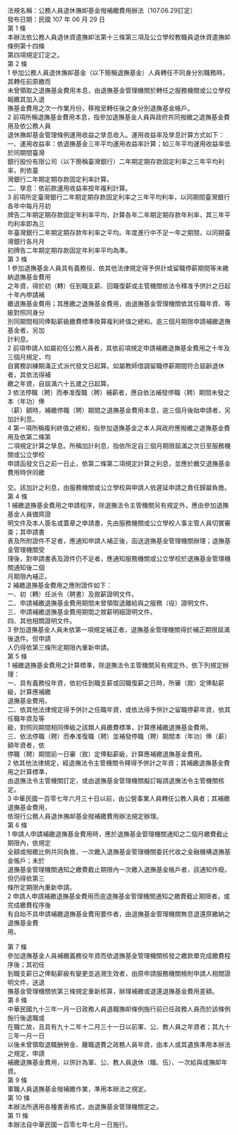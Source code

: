 法規名稱：公務人員退休撫卹基金撥補繳費用辦法（107.06.29訂定）  
發布日期：民國 107 年 06 月 29 日  
第 1 條  
本辦法依公務人員退休資遣撫卹法第十三條第三項及公立學校教職員退休資遣撫卹條例第十四條  
第四項規定訂定之。  
第 2 條  
1 參加公務人員退休撫卹基金（以下簡稱退撫基金）人員轉任不同身分別職務時，其轉任前原繳而  
未曾領取之退撫基金費用本息，由退撫基金管理機關於轉任之服務機關或公立學校報繳其加入退  
撫基金費用之次一作業月份，移撥至轉任後之身分別退撫基金帳戶。  
2 前項所稱退撫基金費用本息，指參加退撫基金人員與政府共同撥繳之退撫基金費用及依公務人員  
退休撫卹基金管理條例運用收益之孳息收入。運用收益率及孳息計算方式如下：  
一、運用收益率：依退撫基金三年平均運用收益率計算；如三年平均運用收益率低於同期間臺灣  
銀行股份有限公司（以下簡稱臺灣銀行）二年期定期存款固定利率之三年平均利率，則依臺  
灣銀行二年期定期存款固定利率計算。  
二、孳息：依前款運用收益率按年複利計算。  
3 前項所定臺灣銀行二年期定期存款固定利率之三年平均利率，以同期間臺灣銀行各年中每月月初  
牌告二年期定期存款固定年利率平均，計算各年二年期定期存款年利率，其三年平均利率即為三  
年臺灣銀行二年期定期存款年利率之平均。年度進行中不足一年之期間，以同期臺灣銀行各月月  
初牌告二年期定期存款固定年利率平均為準。  
第 3 條  
1 參加退撫基金人員具有義務役、依其他法律規定得予併計或留職停薪期間等未繳納退撫基金費用  
之年資，得於初（轉）任到職支薪、回職復薪或主管機關依法令釋准予併計之日起十年內申請補  
繳退撫基金費用；其應繳之退撫基金費用，由退撫基金管理機關依其任職年資、等級對照同身分  
別同期間相同俸點薪級繳費標準換算複利終值之總和。逾三個月期限申請補繳退撫基金者，另加  
計利息。  
2 前項申請人如屬初任公務人員者，其依前項規定申請補繳退撫基金費用之十年及三個月規定，均  
自實務訓練期滿正式派代發文日起算。如屬教師借調留職停薪期間符合屆齡退休者，其依法得補  
繳之年資，自屆滿六十五歲之日起算。  
3 依法停職（聘）而奉准復職（聘）補薪者，應自依法補發停職（聘）期間未發之本（年功）俸  
（薪）額時，補繳停職（聘）期間之退撫基金費用本息，逾三個月後始申請者，另加計利息。  
4 第一項所稱複利終值之總和，指參加退撫基金之本人與政府應撥繳之退撫基金費用及依第二條第  
二項規定計算之孳息。所稱加計利息，指依所定自三個月期限屆滿之次日至服務機關或公立學校  
申請函發文日之前一日止，依第二條第二項規定計算之利息，並應於繳交退撫基金費用時併同繳  


交。該加計之利息，由服務機關或公立學校與申請人依遲延申請之責任歸屬負擔。  
第 4 條  
1 補繳退撫基金費用之申請程序，除退撫法令主管機關另有規定外，應由參加退撫基金人員備齊證  
明文件及本人簽名或蓋章之申請書，先由服務機關或公立學校人事主管人員切實審查；其申請書  
表及所附證件不足者，應通知申請人補正後，函送退撫基金管理機關辦理；退撫基金管理機關受  
理後，對申請書表及證件仍不足者，應通知服務機關或公立學校於退撫基金管理機關通知後二個  
月期限內補正。  
2 補繳退撫基金費用之應附證件如下：  
一、初（轉）任派令（聘書）及敘薪證明文件。  
二、申請補繳退撫基金費用期間未曾領取退離給與之服務（役）證明文件。  
三、申請補繳退撫基金費用期間之敘薪明細證明文件。  
四、其他相關證明文件。  
3 參加退撫基金人員未依第一項規定補正者，退撫基金管理機關得於補正期限屆滿後退件。但申請  
人仍得依第三條所定期限內重新申請。  
第 5 條  
1 補繳退撫基金費用之計算標準，除退撫法令主管機關另有規定外，依下列規定辦理：  
一、具有義務役年資，依初任到職支薪或回職復薪之日時，所審（敘）定俸點薪級，計算應補繳  
退撫基金費用。  
二、依其他法律規定得予併計之任職年資，或依法得予併計之留職停薪年資，依其任職年資及等  
級，對照同期間相同俸級之該類人員繳費標準，計算應補繳退撫基金費用。  
三、依法停職（聘）而奉准復職（聘）並補發停職（聘）期間本（年功）俸（薪）額年資者，依  
停職（聘）期間前一日審（敘）定俸點薪級，計算應補繳退撫基金費用。  
2 依其他法律規定，經退撫法令主管機關令釋得予併計之年資；其補繳退撫基金費用之計算標準，  
由退撫法令主管機關訂定，或由退撫基金管理機關擬訂報請退撫法令主管機關核定。  
3 中華民國一百零七年六月三十日以前，由公營事業人員轉任公教人員者；其補繳退撫基金費用，  
依現行公務人員退休撫卹基金撥補繳費用辦法規定辦理。  
第 6 條  
1 申請人申請補繳退撫基金費用時，應於退撫基金管理機關通知之二個月繳費截止期限內，依規定  
全額或撥繳比例共同負擔，一次繳入退撫基金管理機關委託代收之金融機構退撫基金帳戶；未於  
退撫基金管理機關通知之繳費截止期限內一次繳入退撫基金帳戶者，該通知作廢。但仍得依第三  
條所定期限內重新申請。  
2 申請人申請補繳退撫基金費用而逾退撫基金管理機關通知之繳費截止期限者，或完成繳費程序後  
有自始不具申請補繳退撫基金費用要件者，由退撫基金管理機關無息退還原繳納之退撫基金費  
用。  


第 7 條  
參加退撫基金人員補繳義務役年資而依退撫基金管理機關核發之繳款單完成繳費程序後；其初任  
到職支薪日之俸點薪級有變更並追溯生效者，由原申請服務機關檢附申請人相關證明文件，送退  
撫基金管理機關依第三條規定重新核算，辦理補繳或退還退撫基金費用差額。  
第 8 條  
中華民國九十三年一月一日政務人員退職撫卹條例施行前已任政務人員而於該條例施行後退職或  
在職亡故，且具有九十二年十二月三十一日以前軍、公、教人員之年資者；其九十三年一月一日  
以後未曾領取退職酬勞金、離職退費之政務人員年資，由本人或其遺族準用本辦法之規定，申請  
補繳退撫基金費用，以併計為軍、公、教人員退休（職、伍）、一次給與或撫卹年資。  
第 9 條  
軍職人員退撫基金撥補繳作業，準用本辦法之規定。  
第 10 條  
本辦法所適用各種書表格式，由退撫基金管理機關定之。  
第 11 條  
本辦法自中華民國一百零七年七月一日施行。  


